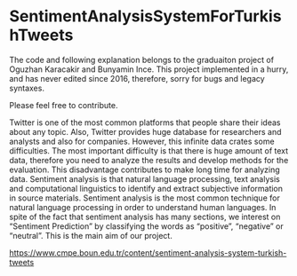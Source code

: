 # SentimentAnalysisSystemForTurkishTweets
The code and following explanation belongs to the graduaiton project of Oguzhan Karacakir and Bunyamin Ince. This project implemented in a hurry, and has never edited since 2016,  therefore, sorry for bugs and legacy syntaxes.

Please feel free to contribute.

Twitter is one of the most common platforms that people share their ideas about any topic. Also, Twitter provides huge database for researchers and analysts and also for companies. However, this infinite data crates some difficulties. The most important difficulty is that there is huge amount of text data, therefore you need to analyze the results and develop methods for the evaluation. This disadvantage contributes to make long time for analyzing data. Sentiment analysis is that natural language processing, text analysis and computational linguistics to identify and extract subjective information in source materials. Sentiment analysis is the most common technique for natural language processing in order to understand human languages. In spite of the fact that sentiment analysis has many sections, we interest on “Sentiment Prediction” by classifying the words as “positive”, “negative” or “neutral”. This is the main aim of our project.

https://www.cmpe.boun.edu.tr/content/sentiment-analysis-system-turkish-tweets
